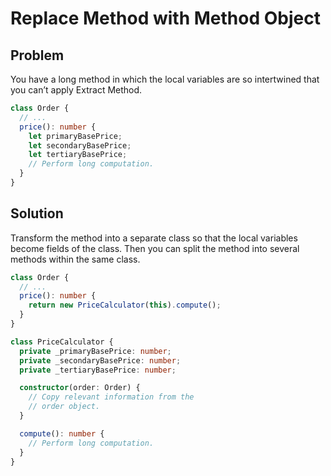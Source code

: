 # Replace Method with Method Object

## Problem

You have a long method in which the local variables are so intertwined that you can’t apply Extract Method.

```typescript
class Order {
  // ...
  price(): number {
    let primaryBasePrice;
    let secondaryBasePrice;
    let tertiaryBasePrice;
    // Perform long computation.
  }
}
```

## Solution

Transform the method into a separate class so that the local variables become fields of the class. Then you can split the method into several methods within the same class.

```typescript
class Order {
  // ...
  price(): number {
    return new PriceCalculator(this).compute();
  }
}

class PriceCalculator {
  private _primaryBasePrice: number;
  private _secondaryBasePrice: number;
  private _tertiaryBasePrice: number;

  constructor(order: Order) {
    // Copy relevant information from the
    // order object.
  }

  compute(): number {
    // Perform long computation.
  }
}
```

